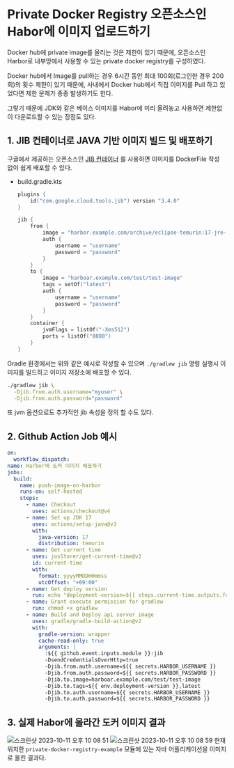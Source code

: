 # Private Docker Registry 오픈소스인 Habor에 이미지 업로드하기

Docker hub에 private image를 올리는 것은 제한이 있기 때문에, 오픈소스인 Harbor로 내부망에서 사용할 수 있는 private docker registry를 구성하였다.

Docker hub에서 Image를 pull하는 경우 6시간 동안 최대 100회(로그인한 경우 200회)의 횟수 제한이 있기 때문에, 사내에서 Docker hub에서 직접 이미지를 Pull 하고 있었다면 제한 문제가 종종 발생하기도 한다. 

그렇기 때문에 JDK와 같은 베이스 이미지를 Habor에 미리 올려놓고 사용하면 제한없이 다운로드할 수 있는 장점도 있다.

## 1. JIB 컨테이너로 JAVA 기반 이미지 빌드 및 배포하기
구글에서 제공하는 오픈소스인 [JIB 컨테이너](https://github.com/GoogleContainerTools/jib) 를 사용하면 이미지를 DockerFile 작성 없이 쉽게 배포할 수 있다.

* build.gradle.kts
    ```kotlin
    plugins {
        id("com.google.cloud.tools.jib") version "3.4.0"
    }
    
    jib {
        from {
            image = "harbor.example.com/archive/eclipse-temurin:17-jre-alpine"
            auth {
                username = "username"
                password = "password"
            }
        }
        to {
            image = "harboar.example.com/test/test-image"
            tags = setOf("latest")
            auth {
                username = "username"
                password = "password"
            }
        }
        container {
            jvmFlags = listOf("-Xms512")
            ports = listOf("8080")
        }
    }
    ```
Gradle 환경에서는 위와 같은 예시로 작성할 수 있으며 `./gradlew jib` 명령 실행시 이미지를 빌드하고 이미지 저장소에 배포할 수 있다. 
```bash
./gradlew jib \
  -Djib.from.auth.username="myuser" \
  -Djib.from.auth.password="password"
```
또 jvm 옵션으로도 추가적인 jib 속성을 정의 할 수도 있다.

## 2. Github Action Job 예시
```yml
on:
  workflow_dispatch:
name: Harbor에 도커 이미지 배포하기
jobs:
  build:
    name: push-image-on-harbor
    runs-on: self-hosted
    steps:
      - name: Checkout
        uses: actions/checkout@v4
      - name: Set up JDK 17
        uses: actions/setup-java@v3
        with:
          java-version: 17
          distribution: temurin
      - name: Get current time
        uses: josStorer/get-current-time@v2
        id: current-time
        with:
          format: yyyyMMDDHHmmss
          utcOffset: "+09:00"
      - name: Get deploy version
        run: echo "deployment-version=${{ steps.current-time.outputs.formattedTime }}" >> $GITHUB_ENV
      - name: Grant execute permission for gradlew
        run: chmod +x gradlew
      - name: Build and Deploy api server image
        uses: gradle/gradle-build-action@v2
        with:
          gradle-version: wrapper
          cache-read-only: true
          arguments: |
            :${{ github.event.inputs.module }}:jib
            -DsendCredentialsOverHttp=true
            -Djib.from.auth.username=${{ secrets.HARBOR_USERNAME }}
            -Djib.from.auth.password=${{ secrets.HARBOR_PASSWORD }}
            -Djib.to.image=harboar.example.com/test/test-image
            -Djib.to.tags=${{ env.deployment-version }},latest
            -Djib.to.auth.username=${{ secrets.HARBOR_USERNAME }}
            -Djib.to.auth.password=${{ secrets.HARBOR_PASSWORD }}
```

## 3. 실제 Habor에 올라간 도커 이미지 결과
![스크린샷 2023-10-11 오후 10 08 51](https://github.com/yellowsunn/home-infra-playground/assets/43487002/347f220e-0347-40d3-bbbe-4c9e1a2d485a)
![스크린샷 2023-10-11 오후 10 08 59](https://github.com/yellowsunn/home-infra-playground/assets/43487002/5e7acb27-ab4a-446d-b6a1-ac002c456dfb)
현재 위치한 `private-docker-registry-example` 모듈에 있는 자바 어플리케이션을 이미지로 올린 결과다.


